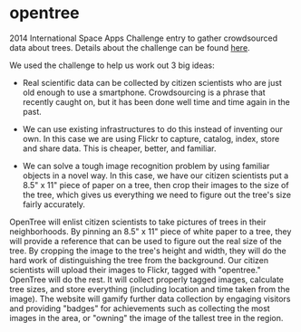 opentree
========

2014 International Space Apps Challenge entry to gather crowdsourced data about trees. Details about the challenge can be found [here](https://2014.spaceappschallenge.org/project/open-tree/).

We used the challenge to help us work out 3 big ideas:

- Real scientific data can be collected by citizen scientists who are just old enough to use a smartphone. Crowdsourcing is a phrase that recently caught on, but it has been done well time and time again in the past.

- We can use existing infrastructures to do this instead of inventing our own. In this case we are using Flickr to capture, catalog, index, store and share data. This is cheaper, better, and familiar.

- We can solve a tough image recognition problem by using familiar objects in a novel way. In this case, we have our citizen scientists put a 8.5" x 11" piece of paper on a tree, then crop their images to the size of the tree, which gives us everything we need to figure out the tree's size fairly accurately.

OpenTree will enlist citizen scientists to take pictures of trees in their neighborhoods. By pinning an 8.5" x 11" piece of white paper to a tree, they will provide a reference that can be used to figure out the real size of the tree.  By cropping the image to the tree's height and width, they will do the hard work of distinguishing the tree from the background.  Our citizen scientists will upload their images to Flickr, tagged with "opentree." OpenTree will do the rest.  It will collect properly tagged images, calculate tree sizes, and store everything (including location and time taken from the image).  The website will gamify further data collection by engaging visitors and providing "badges" for achievements such as collecting the most images in the area, or "owning" the image of the tallest tree in the region.

